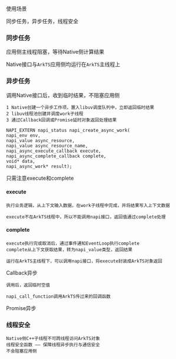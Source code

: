 使用场景

同步任务，异步任务，线程安全



### 同步任务

应用侧主线程阻塞，等待Native侧计算结果

Native接口与`ArkTS`应用侧均运行在`ArkTS`主线程上



### 异步任务

调用Native接口后，收到临时结果，不阻塞应用侧

```
1 Native创建一个异步工作项，置入libuv调度队列中，立即返回临时结果
2 libuv线程池创建并调度work子线程
3 通过Callback回调或Promise延时对象返回处理结果
```



```
NAPI_EXTERN napi_status napi_create_async_work(
napi_env env,
napi_value async_resource,
napi_value async_resource_name,                                   napi_async_execute_callback execute,                             napi_async_complete_callback complete,
void* data,
napi_async_work* result);
```



只需注意execute和complete

#### execute

```
执行业务逻辑，从上下文输入数据，在work子线程中完成，并将结果写入上下文数据

execute不在ArkTS线程中，所以不能调用napi接口，返回值通过complete处理
```



#### complete

```
execute执行完或取消后，通过事件通知EventLoop执行complete
complete从上下文获取结果，转为napi_value类型，返回结果

运行在ArkTS主线程下，可以调用napi接口，将execute封装成ArkTS对象返回
```



Callback异步

```
调用后，返回临时空值

napi_call_function调用ArkTS传过来的回调函数
```



Promise异步





### 线程安全

```
Native侧C++子线程不可跨线程访问ArkTS对象
线程安全函数 —— 保障线程异步执行与通信安全
不会阻塞应用侧
```







